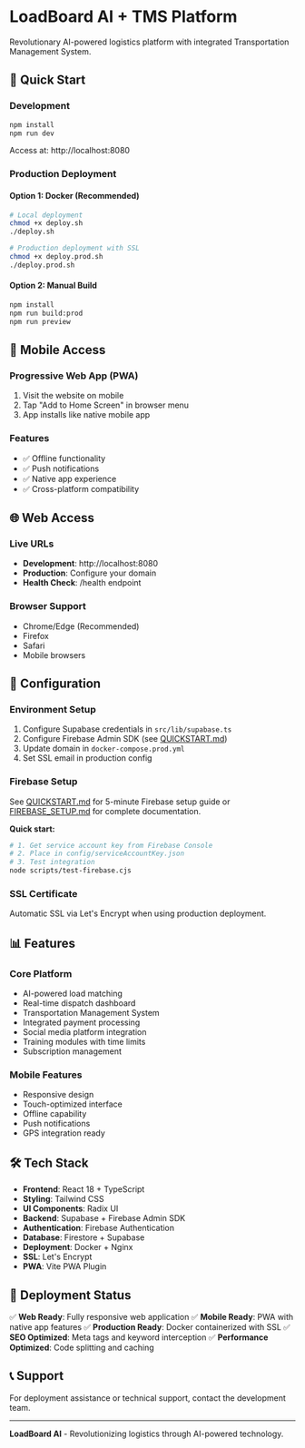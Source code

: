 # LoadBoard AI + TMS Platform

Revolutionary AI-powered logistics platform with integrated Transportation Management System.

## 🚀 Quick Start

### Development
```bash
npm install
npm run dev
```
Access at: http://localhost:8080

### Production Deployment

#### Option 1: Docker (Recommended)
```bash
# Local deployment
chmod +x deploy.sh
./deploy.sh

# Production deployment with SSL
chmod +x deploy.prod.sh
./deploy.prod.sh
```

#### Option 2: Manual Build
```bash
npm install
npm run build:prod
npm run preview
```

## 📱 Mobile Access

### Progressive Web App (PWA)
1. Visit the website on mobile
2. Tap "Add to Home Screen" in browser menu
3. App installs like native mobile app

### Features
- ✅ Offline functionality
- ✅ Push notifications
- ✅ Native app experience
- ✅ Cross-platform compatibility

## 🌐 Web Access

### Live URLs
- **Development**: http://localhost:8080
- **Production**: Configure your domain
- **Health Check**: /health endpoint

### Browser Support
- Chrome/Edge (Recommended)
- Firefox
- Safari
- Mobile browsers

## 🔧 Configuration

### Environment Setup
1. Configure Supabase credentials in `src/lib/supabase.ts`
2. Configure Firebase Admin SDK (see [QUICKSTART.md](./QUICKSTART.md))
3. Update domain in `docker-compose.prod.yml`
4. Set SSL email in production config

### Firebase Setup
See [QUICKSTART.md](./QUICKSTART.md) for 5-minute Firebase setup guide or [FIREBASE_SETUP.md](./FIREBASE_SETUP.md) for complete documentation.

**Quick start:**
```bash
# 1. Get service account key from Firebase Console
# 2. Place in config/serviceAccountKey.json
# 3. Test integration
node scripts/test-firebase.cjs
```

### SSL Certificate
Automatic SSL via Let's Encrypt when using production deployment.

## 📊 Features

### Core Platform
- AI-powered load matching
- Real-time dispatch dashboard
- Transportation Management System
- Integrated payment processing
- Social media platform integration
- Training modules with time limits
- Subscription management

### Mobile Features
- Responsive design
- Touch-optimized interface
- Offline capability
- Push notifications
- GPS integration ready

## 🛠️ Tech Stack

- **Frontend**: React 18 + TypeScript
- **Styling**: Tailwind CSS
- **UI Components**: Radix UI
- **Backend**: Supabase + Firebase Admin SDK
- **Authentication**: Firebase Authentication
- **Database**: Firestore + Supabase
- **Deployment**: Docker + Nginx
- **SSL**: Let's Encrypt
- **PWA**: Vite PWA Plugin

## 🚀 Deployment Status

✅ **Web Ready**: Fully responsive web application
✅ **Mobile Ready**: PWA with native app features
✅ **Production Ready**: Docker containerized with SSL
✅ **SEO Optimized**: Meta tags and keyword interception
✅ **Performance Optimized**: Code splitting and caching

## 📞 Support

For deployment assistance or technical support, contact the development team.

---

**LoadBoard AI** - Revolutionizing logistics through AI-powered technology.
